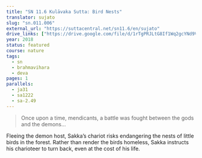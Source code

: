 ```yaml
---
title: "SN 11.6 Kulāvaka Sutta: Bird Nests"
translator: sujato
slug: "sn.011.006"
external_url: "https://suttacentral.net/sn11.6/en/sujato"
drive_links: ["https://drive.google.com/file/d/1rTgPRJLtG8If1Wq2gcYNd9Vj036tQMJJ/view?usp=drivesdk"]
year: 2018
status: featured
course: nature
tags:
  - sn
  - brahmavihara
  - deva
pages: 1
parallels:
  - ja31
  - sa1222
  - sa-2.49
---
```


> Once upon a time, mendicants, a battle was fought between the gods and the demons...

Fleeing the demon host, Sakka’s chariot risks endangering the nests of little birds in the forest. Rather than render the birds homeless, Sakka instructs his charioteer to turn back, even at the cost of his life.

